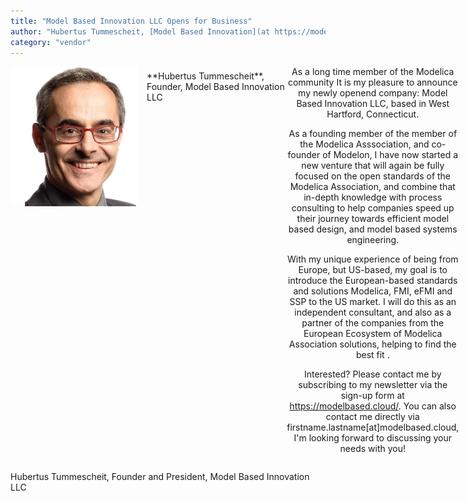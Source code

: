 ```yaml
---
title: "Model Based Innovation LLC Opens for Business"
author: "Hubertus Tummescheit, [Model Based Innovation](at https://modelbased.cloud/)"
category: "vendor"
---
```

<div style="display: flex; align-items: flex-start;">
    <div style="flex: 0 0 auto; text-align: left;">
        <img src="headshot_small.png" alt="Headshot" style="float: left; margin-right: 1em;">
        <div style="margin-top: 0.5em;">**Hubertus Tummescheit**, Founder, Model Based Innovation LLC  </div>
    </div>
    <div style="flex: 1; text-align: center;">
As a long time member of the Modelica community It is my pleasure to announce my newly openend company: Model Based Innovation LLC, based in West Hartford, Connecticut. 

As a founding member of the member of the Modelica Asssociation, and co-founder of Modelon, I have now started a new venture that will again be fully focused on the open standards of the Modelica Association, and combine that in-depth knowledge with process consulting to help companies speed up their journey towards efficient model based design, and model based systems engineering. 

With my unique experience of being from Europe, but US-based, my goal is to introduce the European-based standards and solutions Modelica, FMI, eFMI and SSP to the US market. I will do this as an independent consultant, and also as a partner of the companies from the European Ecosystem of Modelica Association solutions, helping to find the best fit .  

Interested? Please contact me by subscribing to my newsletter via the sign-up form at https://modelbased.cloud/. You can also contact me directly via firstname.lastname[at]modelbased.cloud, I'm looking forward to discussing your needs with you!
    </div>
</div>


Hubertus Tummescheit, Founder and President, Model Based Innovation LLC

